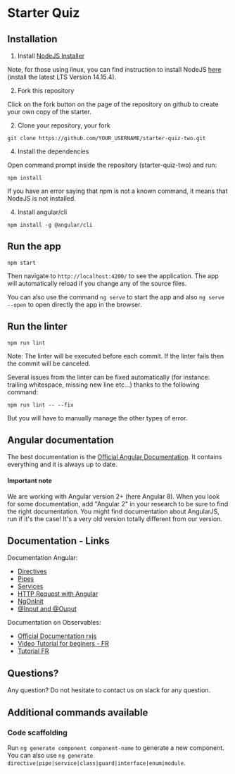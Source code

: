 # Starter Quiz

## Installation

1. Install [NodeJS Installer](https://nodejs.org/en/download/)

Note, for those using linux, you can find instruction to install NodeJS [here](https://github.com/nodesource/distributions/blob/master/README.md#debinstall) (install the latest LTS Version 14.15.4).

2. Fork this repository

Click on the fork button on the page of the repository on github to create your own copy of the starter.

2. Clone your repository, your fork

```
git clone https://github.com/YOUR_USERNAME/starter-quiz-two.git
```

4. Install the dependencies

Open command prompt inside the repository (starter-quiz-two) and run:

```
npm install
```

If you have an error saying that npm is not a known command, it means that NodeJS is not installed.

4. Install angular/cli

```
npm install -g @angular/cli
```

## Run the app

```
npm start
```

Then navigate to `http://localhost:4200/` to see the application. The app will automatically reload if you change any of the source files.

You can also use the command `ng serve` to start the app and also `ng serve --open` to open directly the app in the browser.

## Run the linter

```
npm run lint
```

Note: The linter will be executed before each commit. If the linter fails then the commit will be canceled.

Several issues from the linter can be fixed automatically (for instance: trailing whitespace, missing new line etc...) thanks to the following command:

```
npm run lint -- --fix
```

But you will have to manually manage the other types of error.

## Angular documentation

The best documentation is the [Official Angular Documentation](https://angular.io/docs).
It contains everything and it is always up to date.

#### Important note

We are working with Angular version 2+ (here Angular 8). When you look for some documentation, add "Angular 2" in your
research to be sure to find the right documentation. You might find documentation about AngularJS, run if it's the case!
It's a very old version totally different from our version.

## Documentation - Links

Documentation Angular:

-   [Directives](https://angular.io/docs/ts/latest/guide/attribute-directives.html)
-   [Pipes](https://angular.io/docs/ts/latest/guide/pipes.html)
-   [Services](https://angular.io/docs/ts/latest/tutorial/toh-pt4.html)
-   [HTTP Request with Angular](https://angular.io/docs/ts/latest/guide/server-communication.html)
-   [NgOnInit](https://angular.io/docs/ts/latest/tutorial/toh-pt4.html#the-ngoninit-lifecycle-hook)
-   [@Input and @Ouput](https://angular.io/docs/ts/latest/cookbook/component-communication.html)

Documentation on Observables:

-   [Official Documentation rxjs](http://reactivex.io/rxjs/class/es6/Observable.js~Observable.html)
-   [Video Tutorial for beginers - FR](http://www.meanjs.fr/rxjs-tutoriel-1-creer-un-observable/)
-   [Tutorial FR](http://home.heeere.com/tech-intro-programmation-reactive.html)

## Questions?

Any question? Do not hesitate to contact us on slack for any question.

## Additional commands available

### Code scaffolding

Run `ng generate component component-name` to generate a new component. You can also use `ng generate directive|pipe|service|class|guard|interface|enum|module`.
